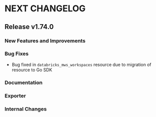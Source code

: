 # NEXT CHANGELOG

## Release v1.74.0

### New Features and Improvements

### Bug Fixes
* Bug fixed in `databricks_mws_workspaces` resource due to migration of resource to Go SDK

### Documentation

### Exporter

### Internal Changes
